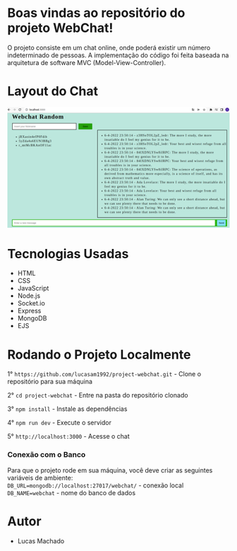 # Boas vindas ao repositório do projeto WebChat!

O projeto consiste em um chat online, onde poderá existir um número indeterminado de pessoas. A implementação do código foi feita baseada na arquitetura de software MVC (Model-View-Controller).

# Layout do Chat

![Layout Chat](layout_chat.png)

# Tecnologias Usadas

- HTML
- CSS
- JavaScript
- Node.js
- Socket.io
- Express
- MongoDB
- EJS

# Rodando o Projeto Localmente

1° `https://github.com/lucasam1992/project-webchat.git` - Clone o repositório para sua máquina <br />

2° `cd project-webchat` - Entre na pasta do repositório clonado <br />

3° `npm install` - Instale as dependências <br />

4° `npm run dev` - Execute o servidor <br />

5° `http://localhost:3000` - Acesse o chat <br />

### Conexão com o Banco
 Para que o projeto rode em sua máquina, você deve criar as seguintes variáveis de ambiente: <br />
  `DB_URL=mongodb://localhost:27017/webchat/` - conexão local <br />
  `DB_NAME=webchat` - nome do banco de dados <br />

# Autor

- Lucas Machado
